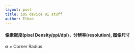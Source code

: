 ```yaml
---
layout: post
title: iOS device UI stuff
author: Ethan
---
```


#### 像素密度(pixel Density/ppi/dpi)，分辨率(resolution), 图像尺寸

  <p>&#8709; = Corner Radius </p>








[1]: http://iconhandbook.co.uk/reference/chart/ios/
